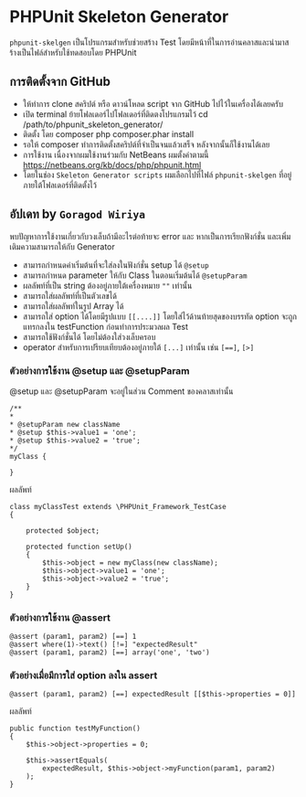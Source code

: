 # PHPUnit Skeleton Generator

`phpunit-skelgen` เป็นโปรแกรมสำหรับช่วยสร้าง Test โดยมีหน้าที่ในการอ่านคลาสและนำมาสร้างเป็นไฟล์สำหรับใช้ทดสอบโดย PHPUnit

## การติดตั้งจาก GitHub

* ให้ทำการ clone สคริปต์ หรือ ดาวน์โหลด script จาก GitHub ไปไว้ในเครื่องได้เลยครับ
* เปิด terminal ย้ายโฟลเดอร์ไปโฟลเดอร์ที่ติดตงโปรแกรมไว้
    cd /path/to/phpunit_skeleton_generator/
* ติดตั้ง โดย composer
    php composer.phar install
* รอให้ composer ทำการติดตั้งสคริปต์ที่จำเป็นจนแล้วเสร็จ หลังจากนั้นก็ใช้งานได้เลย
* การใช้งาน เนื่องจากผมใช้งานร่วมกับ NetBeans ผมตั้งค่าตามนี้ https://netbeans.org/kb/docs/php/phpunit.html
* โดยในช่อง `Skeleton Generator scripts` ผมเลือกไปที่ไฟล์ `phpunit-skelgen` ที่อยู่ภายใต้โฟลเดอร์ที่ติดตั้งไว้

## อัปเดท by `Goragod Wiriya`

พบปัญหาการใช้งานเกี่ยวกับวงเล็บถ้ามีอะไรต่อท้ายจะ error และ หากเป็นการเรียกฟังก์ชั่น และเพิ่มเติมความสามารถให้กับ Generator
* สามารถกำหนดค่าเริ่มต้นที่จะใส่ลงในฟังก์ชั่น setup ได้ `@setup`
* สามารถกำหนด parameter ให้กับ Class ในตอนเริ่มต้นได้ `@setupParam`
* ผลลัพท์ที่เป็น string ต้องอยู่ภายใต้เครื่องหมาย `""` เท่านั้น
* สามารถใส่ผลลัพท์ที่เป็นตัวเลขได้
* สามารถใส่ผลลัพท์ในรูป Array ได้
* สามารถใส่ option ได้โดยมีรูปแบบ `[[....]]` โดยใส่ไว้ด้านท้ายสุดของบรรทัด option จะถูกแทรกลงใน testFunction ก่อนทำการประมวลผล Test
* สามารถใช้ฟังก์ชั่นได้ โดยไม่ต้องใส่วงเล็บครอบ
* operator สำหรับการเปรียบเทียบต้องอยู่ภายใต้ `[...]` เท่านั้น เช่น `[==]`, `[>]`

### ตัวอย่างการใช้งาน @setup และ @setupParam

@setup และ @setupParam จะอยู่ในส่วน Comment ของคลาสเท่านั้น

    /**
    *
    * @setupParam new className
    * @setup $this->value1 = 'one';
    * @setup $this->value2 = 'true';
    */
    myClass {

    }

ผลลัพท์

    class myClassTest extends \PHPUnit_Framework_TestCase
    {

        protected $object;

        protected function setUp()
        {
            $this->object = new myClass(new className);
            $this->object->value1 = 'one';
            $this->object->value2 = 'true';
        }
    }

### ตัวอย่างการใช้งาน @assert

    @assert (param1, param2) [==] 1
    @assert where(1)->text() [!=] "expectedResult"
    @assert (param1, param2) [==] array('one', 'two')

### ตัวอย่างเมื่อมีการใส่ option ลงใน assert

    @assert (param1, param2) [==] expectedResult [[$this->properties = 0]]

ผลลัพท์

    public function testMyFunction()
    {
        $this->object->properties = 0;

        $this->assertEquals(
            expectedResult, $this->object->myFunction(param1, param2)
        );
    }